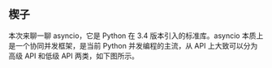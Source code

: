 ## 楔子

本次来聊一聊 asyncio，它是 Python 在 3.4 版本引入的标准库。asyncio 本质上是一个协同并发框架，是当前 Python 并发编程的主流，从 API 上大致可以分为高级 API 和低级 API 两类，如下图所示。

























































































































































































































































































































































